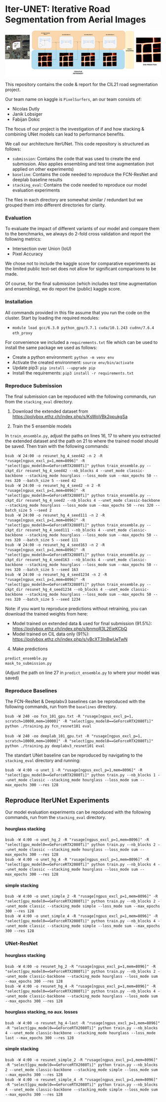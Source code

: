 # Iter-UNET: Iterative Road Segmentation from Aerial Images


![header](header.png)

This repository contains the code & report for the CIL21 road segmentation project.

Our team name on kaggle is `PixelSurfers`, an our team consists of:

 - Nicolas Dutly
 - Janik Lobsiger
 - Fabijan Dokic

The focus of our project is the investigation of if and how stacking & combining UNet models can lead to performance benefits.

We call our architecture IterUNet. This code repository is structured as follows:

 - `submission`: Contains the code that was used to create the end submission. Also applies ensembling and test time augmentation (not applied on other experiments)
 - `baseline`: Contains the code needed to reproduce the FCN-ResNet and deeplab baseline results
 - `stacking_eval`: Contains the code needed to reproduce our model evaluation experiments

 The files in each directory are somewhat similar / redundant but we grouped them into different directories for clarity.

### Evaluation

To evaluate the impact of different variants of our model and compare them to the benchmarks, we always do 2-fold cross validation and report the following metrics:

 - Intersection over Union (IoU)
 - Pixel Accuracy

We chose not to include the kaggle score for comparative experiments as the limited public test-set does not allow for significant comparisons to be made.

Of course, for the final submission (which includes test time augmentation and ensembling), we do report the (public) kaggle score.

### Installation


All commands provided in this file assume that you run the code on the cluster. Start by loading the required modules:

 - `module load gcc/6.3.0 python_gpu/3.7.1 cuda/10.1.243 cudnn/7.6.4 eth_proxy`

For convenience we included a `requirements.txt` file which can be used to install the same package we used as follows:

- Create a python environment: `python -m venv env`
- Activate the created environment: `source env/bin/activate`
- Update pip3: `pip install --upgrade pip`
- Install the requirements: `pip3 install -r requirements.txt`

### Reproduce Submission
The final submission can be repoduced with the following commands, run from the `stacking_eval` directory.

1. Download the extended dataset from
https://polybox.ethz.ch/index.php/s/KsWqVBk2ppukgSa

2. Train the 5 ensemble models

In `train_ensemble.py`, adjust the paths on lines 16, 17 to where you extracted the extended dataset and the path on 21 to where the trained model should be saved. Then train with the following commands:
```
bsub -W 24:00 -o resunet_hg_4_seed42 -n 2 -R "rusage[ngpus_excl_p=1,mem=8096]" -R "select[gpu_model0==GeForceRTX2080Ti]" python train_ensemble.py --ckpt_dir resunet_hg_4_seed42 --nb_blocks 4 --unet_mode classic-backbone --stacking_mode hourglass --loss_mode sum --max_epochs 50 --res 320 --batch_size 5 --seed 42
bsub -W 24:00 -o resunet_hg_4_seed2 -n 2 -R "rusage[ngpus_excl_p=1,mem=8096]" -R "select[gpu_model0==GeForceRTX2080Ti]" python train_ensemble.py --ckpt_dir resunet_hg_4_seed2 --nb_blocks 4 --unet_mode classic-backbone --stacking_mode hourglass --loss_mode sum --max_epochs 50 --res 320 --batch_size 5 --seed 2
bsub -W 24:00 -o resunet_hg_4_seed111 -n 2 -R "rusage[ngpus_excl_p=1,mem=8096]" -R "select[gpu_model0==GeForceRTX2080Ti]" python train_ensemble.py --ckpt_dir resunet_hg_4_seed111 --nb_blocks 4 --unet_mode classic-backbone --stacking_mode hourglass --loss_mode sum --max_epochs 50 --res 320 --batch_size 5 --seed 111
bsub -W 24:00 -o resunet_hg_4_seed163 -n 2 -R "rusage[ngpus_excl_p=1,mem=8096]" -R "select[gpu_model0==GeForceRTX2080Ti]" python train_ensemble.py --ckpt_dir resunet_hg_4_seed163 --nb_blocks 4 --unet_mode classic-backbone --stacking_mode hourglass --loss_mode sum --max_epochs 50 --res 320 --batch_size 5 --seed 163
bsub -W 24:00 -o resunet_hg_4_seed1234 -n 2 -R "rusage[ngpus_excl_p=1,mem=8096]" -R "select[gpu_model0==GeForceRTX2080Ti]" python train_ensemble.py --ckpt_dir resunet_hg_4_seed1234 --nb_blocks 4 --unet_mode classic-backbone --stacking_mode hourglass --loss_mode sum --max_epochs 50 --res 320 --batch_size 5 --seed 1234
```
Note: if you want to reproduce predictions without retraining, you can download the trained weights from here:
- Model trained on extended data & used for final submission (91.5%): 
https://polybox.ethz.ch/index.php/s/bnmoR3L2EjeKCbQ
- Model trained on CIL data only (91%):
https://polybox.ethz.ch/index.php/s/yBcXT3lnBwUeTwN

4. Make predictions
```
predict_ensemble.py
mask_to_submission.py
```
(Adjust the path on line 27 in `predict_ensemble.py` to where your model was saved)


### Reproduce Baselines

The FCN-ResNet & Deeplabv3 baselines can be reproduced with the following commands, run from the `baselines` directory.

```
bsub -W 240 -oo fcn_101_gpu.txt -R "rusage[ngpus_excl_p=1, scratch=10000,mem=10000]" -R "select[gpu_model0==GeForceRTX2080Ti]" python ./training.py fcn_resnet101 eval

bsub -W 240 -oo deeplab_101_gpu.txt -R "rusage[ngpus_excl_p=1, scratch=10000,mem=10000]" -R "select[gpu_model0==GeForceRTX2080Ti]" python ./training.py deeplabv3_resnet101 eval

```

The standart UNet baseline can be reproduced by navigating to the `stacking_eval` directory and running:

```
bsub -W 4:00 -o unet_1 -R "rusage[ngpus_excl_p=1,mem=8096]" -R "select[gpu_model0==GeForceRTX2080Ti]" python train.py --nb_blocks 1 --unet_mode classic --stacking_mode hourglass --loss_mode sum --max_epochs 300 --res 128
```

## Reproduce IterUNet Experiments

Our model evaluation experiments can be repoduced with the following commands, run from the `stacking_eval` directory.


#### hourglass stacking

```
bsub -W 4:00 -o unet_hg_2 -R "rusage[ngpus_excl_p=1,mem=8096]" -R "select[gpu_model0==GeForceRTX2080Ti]" python train.py --nb_blocks 2 --unet_mode classic --stacking_mode hourglass --loss_mode sum --max_epochs 300 --res 128
bsub -W 4:00 -o unet_hg_4 -R "rusage[ngpus_excl_p=1,mem=8096]" -R "select[gpu_model0==GeForceRTX2080Ti]" python train.py --nb_blocks 4 --unet_mode classic --stacking_mode hourglass --loss_mode sum --max_epochs 300 --res 128
```

#### simple stacking
```
bsub -W 4:00 -o unet_simple_2 -R "rusage[ngpus_excl_p=1,mem=8096]" -R "select[gpu_model0==GeForceRTX2080Ti]" python train.py --nb_blocks 2 --unet_mode classic --stacking_mode simple --loss_mode sum --max_epochs 300 --res 128
bsub -W 4:00 -o unet_simple_4 -R "rusage[ngpus_excl_p=1,mem=8096]" -R "select[gpu_model0==GeForceRTX2080Ti]" python train.py --nb_blocks 4 --unet_mode classic --stacking_mode simple --loss_mode sum --max_epochs 300 --res 128
```

### UNet-ResNet


#### hourglass stacking
```
bsub -W 4:00 -o resunet_hg_2 -R "rusage[ngpus_excl_p=1,mem=8096]" -R "select[gpu_model0==GeForceRTX2080Ti]" python train.py --nb_blocks 2 --unet_mode classic-backbone --stacking_mode hourglass --loss_mode sum --max_epochs 300 --res 128
bsub -W 4:00 -o resunet_hg_4 -R "rusage[ngpus_excl_p=1,mem=8096]" -R "select[gpu_model0==GeForceRTX2080Ti]" python train.py --nb_blocks 4 --unet_mode classic-backbone --stacking_mode hourglass --loss_mode sum --max_epochs 300 --res 128
```

####  hourglass stacking, no aux. losses
```
bsub -W 4:00 -o resunet_hg_4-last -R "rusage[ngpus_excl_p=1,mem=8096]" -R "select[gpu_model0==GeForceRTX2080Ti]" python train.py --nb_blocks 4 --unet_mode classic-backbone --stacking_mode hourglass --loss_mode last --max_epochs 300 --res 128
```

#### simple stacking
```
bsub -W 4:00 -o resunet_simple_2 -R "rusage[ngpus_excl_p=1,mem=8096]" -R "select[gpu_model0==GeForceRTX2080Ti]" python train.py --nb_blocks 2 --unet_mode classic-backbone --stacking_mode simple --loss_mode sum --max_epochs 300 --res 128
bsub -W 4:00 -o resunet_simple_4 -R "rusage[ngpus_excl_p=1,mem=8096]" -R "select[gpu_model0==GeForceRTX2080Ti]" python train.py --nb_blocks 4 --unet_mode classic-backbone --stacking_mode simple --loss_mode sum --max_epochs 300 --res 128
```


